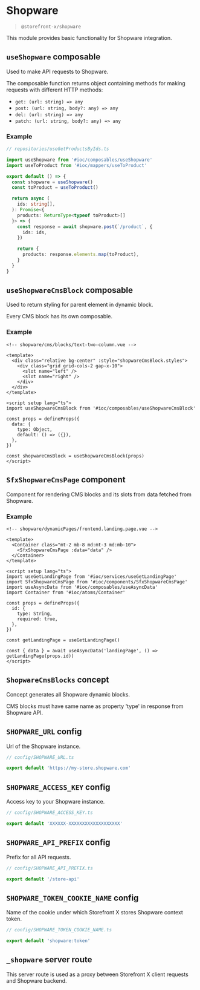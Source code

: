 # Shopware

> `@storefront-x/shopware`

This module provides basic functionality for Shopware integration.

## `useShopware` composable

Used to make API requests to Shopware.

The composable function returns object containing methods for making requests with different HTTP methods:

- `get: (url: string) => any`
- `post: (url: string, body?: any) => any`
- `del: (url: string) => any`
- `patch: (url: string, body?: any) => any`

### Example

```ts
// repositories/useGetProductsByIds.ts

import useShopware from '#ioc/composables/useShopware'
import useToProduct from '#ioc/mappers/useToProduct'

export default () => {
  const shopware = useShopware()
  const toProduct = useToProduct()

  return async (
    ids: string[],
  ): Promise<{
    products: ReturnType<typeof toProduct>[]
  }> => {
    const response = await shopware.post(`/product`, {
      ids: ids,
    })

    return {
      products: response.elements.map(toProduct),
    }
  }
}
```

## `useShopwareCmsBlock` composable

Used to return styling for parent element in dynamic block.

Every CMS block has its own composable.

### Example

```vue
<!-- shopware/cms/blocks/text-two-column.vue -->

<template>
  <div class="relative bg-center" :style="shopwareCmsBlock.styles">
    <div class="grid grid-cols-2 gap-x-10">
      <slot name="left" />
      <slot name="right" />
    </div>
  </div>
</template>

<script setup lang="ts">
import useShopwareCmsBlock from '#ioc/composables/useShopwareCmsBlock'

const props = defineProps({
  data: {
    type: Object,
    default: () => ({}),
  },
})

const shopwareCmsBlock = useShopwareCmsBlock(props)
</script>
```

## `SfxShopwareCmsPage` component

Component for rendering CMS blocks and its slots from data fetched from Shopware.

### Example

```vue
<!-- shopware/dynamicPages/frontend.landing.page.vue -->

<template>
  <Container class="mt-2 mb-8 md:mt-3 md:mb-10">
    <SfxShopwareCmsPage :data="data" />
  </Container>
</template>

<script setup lang="ts">
import useGetLandingPage from '#ioc/services/useGetLandingPage'
import SfxShopwareCmsPage from '#ioc/components/SfxShopwareCmsPage'
import useAsyncData from '#ioc/composables/useAsyncData'
import Container from '#ioc/atoms/Container'

const props = defineProps({
  id: {
    type: String,
    required: true,
  },
})

const getLandingPage = useGetLandingPage()

const { data } = await useAsyncData('landingPage', () => getLandingPage(props.id))
</script>
```

## `ShopwareCmsBlocks` concept

Concept generates all Shopware dynamic blocks.

CMS blocks must have same name as property 'type' in response from Shopware API.

## `SHOPWARE_URL` config

Url of the Shopware instance.

```ts
// config/SHOPWARE_URL.ts

export default 'https://my-store.shopware.com'
```

## `SHOPWARE_ACCESS_KEY` config

Access key to your Shopware instance.

```ts
// config/SHOPWARE_ACCESS_KEY.ts

export default 'XXXXXX-XXXXXXXXXXXXXXXXXXX'
```

## `SHOPWARE_API_PREFIX` config

Prefix for all API requests.

```ts
// config/SHOPWARE_API_PREFIX.ts

export default '/store-api'
```

## `SHOPWARE_TOKEN_COOKIE_NAME` config

Name of the cookie under which Storefront X stores Shopware context token.

```ts
// config/SHOPWARE_TOKEN_COOKIE_NAME.ts

export default 'shopware:token'
```

##

## `_shopware` server route

This server route is used as a proxy between Storefront X client requests and Shopware backend.
